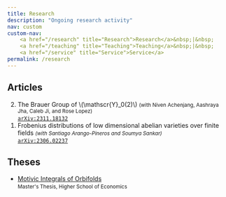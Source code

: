 ```yaml
---
title: Research
description: "Ongoing research activity"
nav: custom
custom-nav: 
    <a href="/research" title="Research">Research</a>&nbsp;|&nbsp;
    <a href="/teaching" title="Teaching">Teaching</a>&nbsp;|&nbsp;
    <a href="/service" title="Service">Service</a>
permalink: /research
---
```


## Articles

<ol reversed>
<li> The Brauer Group of \(\mathscr{Y}_0(2)\) <small>(with Niven Achenjang, Aashraya Jha, Caleb Ji, and Rose Lopez)</small><br>
    <a href="https://arxiv.org/abs/2311.18132"><code>arXiv:2311.18132</code></a> </li>

<li> Frobenius distributions of low dimensional abelian varieties over finite fields <small><em>(with Santiago Arango-Pineros and Soumya Sankar)</em></small><br>
    <a href="https://arxiv.org/abs/2306.02237"><code>arXiv:2306.02237</code></a> </li>
</ol>

## Theses
* [Motivic Integrals of Orbifolds](https://www.hse.ru/en/edu/vkr/296285338)<br>
<small>Master's Thesis, Higher School of Economics</small>